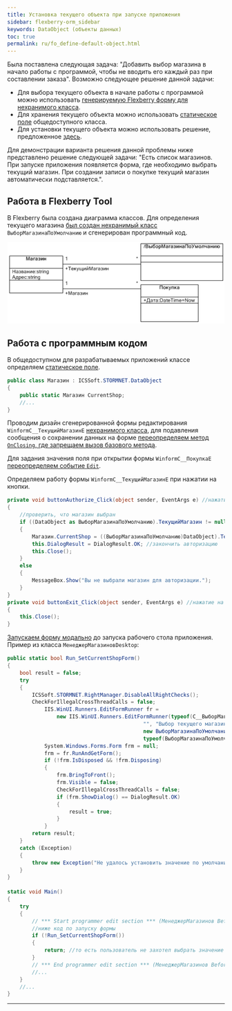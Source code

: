 ```yaml
---
title: Установка текущего объекта при запуске приложения
sidebar: flexberry-orm_sidebar
keywords: DataObject (объекты данных)
toc: true
permalink: ru/fo_define-default-object.html
---
```

Была поставлена следующая задача: "Добавить выбор магазина в начало работы с программой, чтобы не вводить его каждый раз при составлении заказа". Возможно следующее решение данной задачи:

* Для выбора текущего объекта в начале работы с программой можно использовать [генерируемую Flexberry форму для нехранимого класса](fo_using-of-not-stored-classes.html).
* Для хранения текущего объекта можно использовать [статическое поле](http://msdn.microsoft.com/library/98f28cdx.aspx) общедоступного класса.
* Для установки текущего объекта можно использовать решение, предложенное [здесь](fo_define-field-of-created-object.html). 

Для демонстрации варианта решения данной проблемы ниже представлено решение следующей задачи: "Есть список магазинов. При запуске приложения появляется форма, где необходимо выбрать текущий магазин. При создании записи о покупке текущий магазин автоматически подставляется.".

## Работа в Flexberry Tool
В Flexberry была создана диаграмма классов. Для определения текущего магазина [был создан нехранимый класс](fo_using-of-not-stored-classes.html)  `ВыборМагазинаПоУмолчанию` и сгенерирован программный код.

![](/images/pages/products/flexberry-orm/define-default-objects/ClassDiagram_Shops.jpg)

## Работа с программным кодом
В общедоступном для разрабатываемых приложений классе определяем [статическое поле](http://msdn.microsoft.com/library/98f28cdx.aspx).

```cs
public class Магазин : ICSSoft.STORMNET.DataObject
{
	public static Магазин CurrentShop;
	//...
}
```

Проводим дизайн сгенерированной формы редактирования `WinformC__ТекущийМагазинE` [нехранимого класса](fo_using-of-not-stored-classes.html), для подавления сообщения о сохранении данных на форме [переопределяем метод `OnClosing`, где запрещаем вызов базового метода](fo_using-of-not-stored-classes.html).

Для задания значения поля при открытии формы `WinformC__ПокупкаE` [переопределяем событие `Edit`](fo_define-field-of-created-object.html).

Определяем работу формы `WinformC__ТекущийМагазинE` при нажатии на кнопки.

```cs
private void buttonAuthorize_Click(object sender, EventArgs e) //нажатие на кнопку "Авторизовать"
{
	//проверить, что магазин выбран
	if ((DataObject as ВыборМагазинаПоУмолчанию).ТекущийМагазин != null)
	{		
		Магазин.CurrentShop = ((ВыборМагазинаПоУмолчанию)DataObject).ТекущийМагазин; //сохранить текущий магазин
		this.DialogResult = DialogResult.OK; //закончить авторизацию
		this.Close();
	}
	else
	{
		MessageBox.Show("Вы не выбрали магазин для авторизации.");
	}
}
private void buttonExit_Click(object sender, EventArgs e) //нажатие на кнопку "Выйти"
{
	this.Close();
}
```

[Запускаем форму модально](o_using-of-not-stored-classes.html) до запуска рабочего стола приложения. Пример из класса `МенеджерМагазиновDesktop`:

```cs
public static bool Run_SetCurrentShopForm()
{
	bool result = false;
	try
	{
		ICSSoft.STORMNET.RightManager.DisableAllRightChecks();
		CheckForIllegalCrossThreadCalls = false;
			IIS.WinUI.Runners.EditFormRunner fr =
				new IIS.WinUI.Runners.EditFormRunner(typeof(C__ВыборМагазинаПоУмолчаниюE),
											"", "Выбор текущего магазина", "",
											new ВыборМагазинаПоУмолчанию(),
											typeof(ВыборМагазинаПоУмолчанию), false);
			System.Windows.Forms.Form frm = null;
			frm = fr.RunAndGetForm();
			if (!frm.IsDisposed && !frm.Disposing)
			{
				frm.BringToFront();
				frm.Visible = false;
				CheckForIllegalCrossThreadCalls = false;
				if (frm.ShowDialog() == DialogResult.OK)
				{
					result = true;
				}
			}
		return result;
	}
	catch (Exception)
	{
		throw new Exception("Не удалось установить значение по умолчанию.");
	}
}

static void Main()
{
	try
	{
		// *** Start programmer edit section *** (МенеджерМагазинов Before authorization)
		//ниже код по запуску формы
		if (!Run_SetCurrentShopForm())
		{
			return; //то есть пользователь не захотел выбрать значение по умолчанию, прекращаем работу
		}
		// *** End programmer edit section *** (МенеджерМагазинов Before authorization)
		//...
	}
	//...
}
```
----